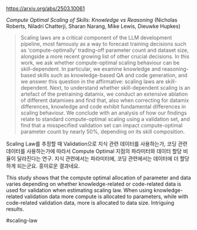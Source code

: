 https://arxiv.org/abs/2503.10061

*Compute Optimal Scaling of Skills: Knowledge vs Reasoning* (Nicholas Roberts, Niladri Chatterji, Sharan Narang, Mike Lewis, Dieuwke Hupkes)

> Scaling laws are a critical component of the LLM development pipeline, most famously as a way to forecast training decisions such as 'compute-optimally' trading-off parameter count and dataset size, alongside a more recent growing list of other crucial decisions. In this work, we ask whether compute-optimal scaling behaviour can be skill-dependent. In particular, we examine knowledge and reasoning-based skills such as knowledge-based QA and code generation, and we answer this question in the affirmative: scaling laws are skill-dependent. Next, to understand whether skill-dependent scaling is an artefact of the pretraining datamix, we conduct an extensive ablation of different datamixes and find that, also when correcting for datamix differences, knowledge and code exhibit fundamental differences in scaling behaviour. We conclude with an analysis of how our findings relate to standard compute-optimal scaling using a validation set, and find that a misspecified validation set can impact compute-optimal parameter count by nearly 50%, depending on its skill composition.

Scaling Law를 추정할 때 Validation으로 지식 관련 데이터를 사용하는가, 코딩 관련 데이터를 사용하는가에 따라서 Compute Optimal 지점의 파라미터와 데이터 할당 비율이 달라진다는 연구. 지식 관련에서는 파라미터에, 코딩 관련에서는 데이터에 더 할당하게 되는군요. 흥미로운 결과네요.

This study shows that the compute optimal allocation of parameter and data varies depending on whether knowledge-related or code-related data is used for validation when estimating scaling law. When using knowledge-related validation data more compute is allocated to parameters, while with code-related validation data, more is allocated to data size. Intriguing results.

#scaling-law 
